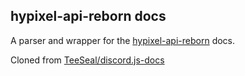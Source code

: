 ## hypixel-api-reborn docs

A parser and wrapper for the [hypixel-api-reborn](https://github.com/hypixel-api-reborn/hypixel-api-reborn) docs.

Cloned from [TeeSeal/discord.js-docs](https://github.com/TeeSeal/discord.js-docs)
